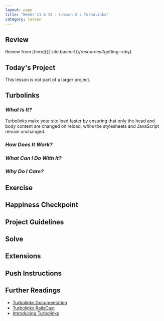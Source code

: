 ```yaml
---
layout: page
title: "Weeks 11 & 12 : Lesson 2 : Turbolinks"
category: lesson
---
```


## Review

Review from [here]({{ site.baseurl}}/resources#getting-ruby).

## Today's Project

This lesson is not part of a larger project.

## Turbolinks

### _What Is It?_

Turbolinks make your site load faster by ensuring that only the head and body content are changed on reload, while the stylesheets and JavaScript remain unchanged.

### _How Does It Work?_

### _What Can I Do With It?_

### _Why Do I Care?_

## Exercise

## Happiness Checkpoint

## Project Guidelines

## Solve

## Extensions

## Push Instructions

## Further Readings

* [Turbolinks Documentation](https://github.com/rails/turbolinks)
* [Turbolinks RailsCast](http://railscasts.com/episodes/390-turbolinks)
* [Introducing Turbolinks](http://geekmonkey.org/articles/28-introducing-turbolinks-for-rails-4-0)


